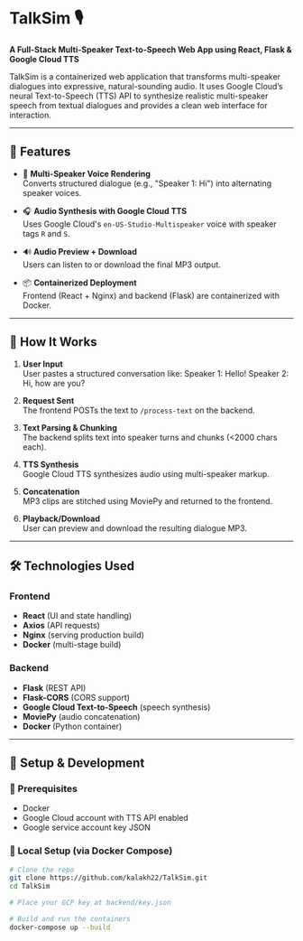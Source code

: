 # TalkSim 🎙️
**A Full-Stack Multi-Speaker Text-to-Speech Web App using React, Flask & Google Cloud TTS**

TalkSim is a containerized web application that transforms multi-speaker dialogues into expressive, natural-sounding audio. It uses Google Cloud’s neural Text-to-Speech (TTS) API to synthesize realistic multi-speaker speech from textual dialogues and provides a clean web interface for interaction.

---

## 🚀 Features

- 🧠 **Multi-Speaker Voice Rendering**  
  Converts structured dialogue (e.g., "Speaker 1: Hi") into alternating speaker voices.

- 🎧 **Audio Synthesis with Google Cloud TTS**  
  Uses Google Cloud's `en-US-Studio-Multispeaker` voice with speaker tags `R` and `S`.

- 🔊 **Audio Preview + Download**  
  Users can listen to or download the final MP3 output.

- 📦 **Containerized Deployment**  
  Frontend (React + Nginx) and backend (Flask) are containerized with Docker.

---

## 🧠 How It Works

1. **User Input**  
   User pastes a structured conversation like:
   Speaker 1: Hello!
   Speaker 2: Hi, how are you?

2. **Request Sent**  
The frontend POSTs the text to `/process-text` on the backend.

3. **Text Parsing & Chunking**  
The backend splits text into speaker turns and chunks (<2000 chars each).

4. **TTS Synthesis**  
Google Cloud TTS synthesizes audio using multi-speaker markup.

5. **Concatenation**  
MP3 clips are stitched using MoviePy and returned to the frontend.

6. **Playback/Download**  
User can preview and download the resulting dialogue MP3.

---

## 🛠️ Technologies Used

### Frontend
- **React** (UI and state handling)
- **Axios** (API requests)
- **Nginx** (serving production build)
- **Docker** (multi-stage build)

### Backend
- **Flask** (REST API)
- **Flask-CORS** (CORS support)
- **Google Cloud Text-to-Speech** (speech synthesis)
- **MoviePy** (audio concatenation)
- **Docker** (Python container)

---

## 🧪 Setup & Development

### 🐳 Prerequisites

- Docker
- Google Cloud account with TTS API enabled
- Google service account key JSON

### 🔧 Local Setup (via Docker Compose)

```bash
# Clone the repo
git clone https://github.com/kalakh22/TalkSim.git
cd TalkSim

# Place your GCP key at backend/key.json

# Build and run the containers
docker-compose up --build


